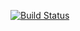 [![Build Status](https://app.travis-ci.com/Xazeq/job4j_cinema.svg?branch=master)](https://app.travis-ci.com/Xazeq/job4j_cinema)